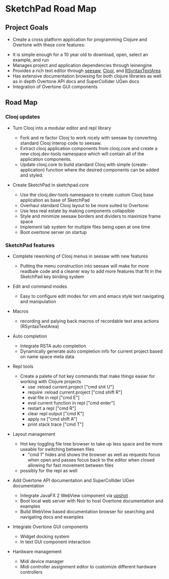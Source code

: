 # SketchPad Road Map

## Project Goals
- Create a cross platform application for programming Clojure and Overtone with these core features:
+ It is simple enough for a 10 year old to download, open, select an example, and run
+ Manages project and application dependencies through leinengine
+ Provides a rich text editor through [seesaw](https://github.com/daveray/seesaw), [Clooj](https://github.com/arthuredelstein/clooj), and [RSyntaxTextArea](http://fifesoft.com/rsyntaxtextarea/)
+ Has extensive documentation browsing for both clojure libraries as well as in depth Overtone API docs and SuperCollider UGen docs
+ Integration of Overtone GUI components 

## Road Map

### Clooj updates
- Turn Clooj into a modular editor and repl library
	+ Fork and re factor Clooj to work nicely with seesaw by converting standard Clooj interop code to seesaw.
	+ Extract clooj application components from clooj.core and create a new clooj.dev-tools namespace which will contain all of the application components.
	+ Update clooj.core to build standard Clooj with simple (create-application) function where the desired components can be added and styled.  

- Create SketchPad in sketchpad.core
	+ Use the clooj.dev-tools namespace to create custom Clooj base application as base of SketchPad
	+ Overhaul standard Clooj layout to be more suited to Overtone:
	+ Use less real estate by making components collapsible
	+ Style and minimize seesaw borders and dividers to maximize frame space
	+ Implement tab system for multiple files being open at one time
	+ Boot overtone server on startup
	
### SketchPad features
- Complete reworking of Clooj menus in seesaw with new features
     + Putting the menu construction into seesaw will make for more readbale code and a cleaner way to add more features that fit in the SketchPad key binding system

- Edit and command modes
     + Easy to configure edit modes for vim and emacs style text navigating and manipulation

- Macros
     + recording and palying back macros of recordable text area actions (RSyntaxTextArea)

- Auto completion
     + Integrate RSTA auto completion 
     + Dynamically generate auto completion info for current project based on name space meta data

- Repl tools
     + Create a palete of hot key commands that make things easier for working with Clojure projects
         - use :reload current.project ["cmd shit U"]
         - require :reload current.project ["cmd shift R"]
         - eval file in repl ["cmd E"]
         - eval current function in repl ["cmd enter"]
         - restart a repl ["cmd R"]
         - clear repl output ["cmd K"]
         - apply ns ["cmd shift A"]
         - print stack trace ["cmd T"]

- Layout management
     + Hot key toggling file tree browser to take up less space and be more useable for switching between files
         - "cmd 1" hides and shows the browser as well as requests focus when open and passes focus back to the editor when closed allowing for fast movement between files
     + possibly for the repl as well

- Add Overtone API documentation and SuperCollider UGen documentation
	+ Integrate JavaFX 2 WebView component via [upshot](https://github.com/daveray/upshot)
	+ Boot local web server with Noir to host Overtone documentation and examples
	+ Build WebView based documentation browser for searching and navigating docs and examples

- Integrate Overtone GUI components
	+ Widget docking system
	+ In text GUI component interaction

- Hardware management
	+ Midi device manager
	+ Midi controller assignment editor to customize different hardware controllers